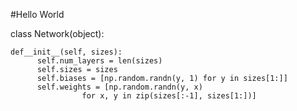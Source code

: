 #Hello World

class Network(object): 
    
    def__init__(self, sizes):
          self.num_layers = len(sizes)
          self.sizes = sizes
          self.biases = [np.random.randn(y, 1) for y in sizes[1:]]
          self.weights = [np.random.randn(y, x)
                    for x, y in zip(sizes[:-1], sizes[1:])]
